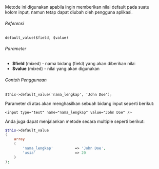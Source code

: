 Metode ini digunakan apabila ingin memberikan nilai default pada suatu kolom input, namun tetap dapat diubah oleh pengguna aplikasi.

###### Referensi

`default_value($field, $value)`

###### Parameter
* **$field** (mixed) - nama bidang (field) yang akan diberikan nilai
* **$value** (mixed) - nilai yang akan digunakan

###### Contoh Penggunaan

`$this->default_value('nama_lengkap', 'John Doe');`

Parameter di atas akan menghasilkan sebuah bidang input seperti berikut:

`<input type="text" name="nama_lengkap" value="John Doe" />`

Anda juga dapat menjalankan metode secara multiple seperti berikut:

```php
$this->default_value
(
	array
	(
		'nama_lengkap'			=> 'John Doe',
		'usia'					=> 20
	)
);
```
